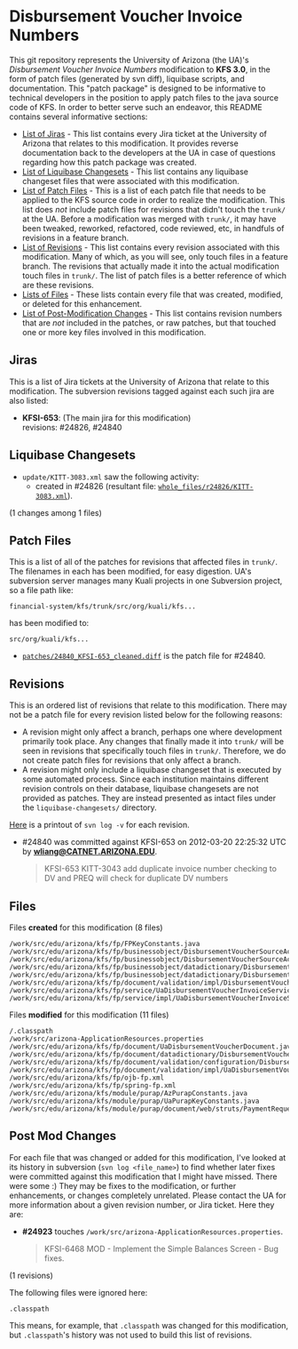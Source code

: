 Disbursement Voucher Invoice Numbers
======================

This git repository represents the University of Arizona (the UA)'s _Disbursement Voucher Invoice Numbers_ modification to **KFS 3.0**, in the form of patch files (generated by svn diff), liquibase scripts, and documentation.
This "patch package" is designed to be informative to technical developers in the position to
apply patch files to the java source code of KFS. In order to better serve such an endeavor,
this README contains several informative sections:

* <a href="#jiras">List of Jiras</a> - This list contains every Jira ticket at the University of Arizona
  that relates to this modification. It provides reverse documentation back to the developers at
  the UA in case of questions regarding how this patch package was created.
* <a href="#liquibase-changesets">List of Liquibase Changesets</a> - This list contains any
  liquibase changeset files that were associated with this modification.
* <a href="#patch-files">List of Patch Files</a> - This is a list of each patch file that needs
  to be applied to the KFS source code in order to realize the modification. This list does _not_
  include patch files for revisions that didn't touch the `trunk/` at the UA.
  Before a modification was merged with `trunk/`, it may have been tweaked, reworked, refactored,
  code reviewed, etc, in handfuls of revisions in a feature branch.
* <a href="#revisions">List of Revisions</a> - This list contains every revision associated with
  this modification. Many of which, as you will see, only touch files in a feature branch. The
  revisions that actually made it into the actual modification touch files in `trunk/`. The list
  of patch files is a better reference of which are these revisions.
* <a href="#files">Lists of Files</a> - These lists contain every file that was created,
  modified, or deleted for this enhancement.
* <a href="#post-mod-changes">List of Post-Modification Changes</a> - This list contains
  revision numbers that are _not_ included in the patches, or raw patches, but that touched one
  or more key files involved in this modification.

<h2>Jiras</h2>

This is a list of Jira tickets at the University of Arizona that relate to this modification. The subversion revisions tagged against each such jira are also listed:

* **KFSI-653**: (The main jira for this modification)<br />
  revisions: #24826, #24840

<h2>Liquibase Changesets</h2>

* `update/KITT-3083.xml` saw the following activity:
  * created in #24826 (resultant file: [`whole_files/r24826/KITT-3083.xml`](Disbursement-Voucher-Invoice-Numbers/blob/master/whole_files/r24826/KITT-3083.xml)).

(1 changes among 1 files)

<h2>Patch Files</h2>

This is a list of all of the patches for revisions that affected files in `trunk/`. The filenames in each has been modified, for easy digestion. UA's subversion server manages many Kuali projects in one Subversion project, so a file path like:

```
financial-system/kfs/trunk/src/org/kuali/kfs...
```

has been modified to:

```
src/org/kuali/kfs...
```

* [`patches/24840_KFSI-653_cleaned.diff`](Disbursement-Voucher-Invoice-Numbers/blob/master/patches/24840_KFSI-653_cleaned.diff) is the patch file for #24840.

<h2>Revisions</h2>

This is an ordered list of revisions that relate to this modification. There may not be a patch
file for every revision listed below for the following reasons:

* A revision might only affect a branch, perhaps one where development primarily took place. Any
  changes that finally made it into `trunk/` will be seen in revisions that specifically touch
  files in `trunk/`. Therefore, we do not create patch files for revisions that only affect a
  branch.
* A revision might only include a liquibase changeset that is executed by some automated process.
  Since each institution maintains different revision controls on their database, liquibase
  changesets are not provided as patches. They are instead presented as intact files under the
  `liquibase-changesets/` directory.

[Here](Disbursement-Voucher-Invoice-Numbers/blob/master/patch_log.txt) is a printout of `svn log -v` for each revision.

*   \#24840 was committed against KFSI-653 on 2012-03-20 22:25:32 UTC by <strong>wliang@CATNET.ARIZONA.EDU</strong>.

    > KFSI-653 KITT-3043 add duplicate invoice number checking to DV and PREQ will check for duplicate DV numbers

<h2>Files</h2>

Files **created** for this modification (8 files)

    /work/src/edu/arizona/kfs/fp/FPKeyConstants.java
    /work/src/edu/arizona/kfs/fp/businessobject/DisbursementVoucherSourceAccountingLine.java
    /work/src/edu/arizona/kfs/fp/businessobject/DisbursementVoucherSourceAccountingLineExtension.java
    /work/src/edu/arizona/kfs/fp/businessobject/datadictionary/DisbursementVoucherSourceAccountingLine.xml
    /work/src/edu/arizona/kfs/fp/businessobject/datadictionary/DisbursementVoucherSourceAccountingLineExtension.xml
    /work/src/edu/arizona/kfs/fp/document/validation/impl/DisbursementVoucherInvoiceNumberEnteredValidation.java
    /work/src/edu/arizona/kfs/fp/service/UaDisbursementVoucherInvoiceService.java
    /work/src/edu/arizona/kfs/fp/service/impl/UaDisbursementVoucherInvoiceServiceImpl.java

Files **modified** for this modification (11 files)

    /.classpath
    /work/src/arizona-ApplicationResources.properties
    /work/src/edu/arizona/kfs/fp/document/UaDisbursementVoucherDocument.java
    /work/src/edu/arizona/kfs/fp/document/datadictionary/DisbursementVoucherDocument.xml
    /work/src/edu/arizona/kfs/fp/document/validation/configuration/DisbursementVoucherValidation.xml
    /work/src/edu/arizona/kfs/fp/document/validation/impl/UaDisbursementVoucherDocumentPreRules.java
    /work/src/edu/arizona/kfs/fp/ojb-fp.xml
    /work/src/edu/arizona/kfs/fp/spring-fp.xml
    /work/src/edu/arizona/kfs/module/purap/AzPurapConstants.java
    /work/src/edu/arizona/kfs/module/purap/UaPurapKeyConstants.java
    /work/src/edu/arizona/kfs/module/purap/document/web/struts/PaymentRequestAction.java

<h2>Post Mod Changes</h2>

For each file that was changed or added for this modification, I've looked at its history in subversion (`svn log <file_name>`) to find whether later fixes were committed against this modification that I might have missed. There were some :) They may be fixes to the modification, or further enhancements, or changes completely unrelated. Please contact the UA for more information about a given revision number, or Jira ticket. Here they are:

*   **#24923** touches `/work/src/arizona-ApplicationResources.properties`.

    > KFSI-6468 MOD - Implement the Simple Balances Screen - Bug fixes.

(1 revisions)

The following files were ignored here:

    .classpath

This means, for example, that `.classpath` was changed for this modification, but `.classpath`'s history was not used to build this list of revisions.

